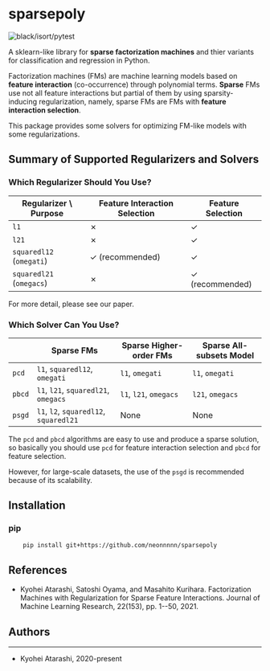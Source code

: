# sparsepoly

![black/isort/pytest](https://github.com/neonnnnn/sparsepoly/actions/workflows/python-package.yml/badge.svg)

A sklearn-like library for **sparse factorization machines** and thier variants for classification and regression in Python.

Factorization machines (FMs) are machine learning models based on **feature interaction** (co-occurrence) through polynomial terms.
**Sparse** FMs use not all feature interactions but partial of them by using sparsity-inducing regularization, namely, sparse FMs are FMs with **feature interaction selection**.

This package provides some solvers for optimizing FM-like models with some regularizations.

## Summary of Supported Regularizers and Solvers

### Which Regularizer Should You Use?

| Regularizer \ Purpose | Feature Interaction Selection | Feature Selection |
| ---- | ---- | ---- |
| ```l1```| ✗ | ✓ |
| ```l21``` | ✗ | ✓ |
| ```squaredl12``` (```omegati```) | ✓ (recommended) | ✓ |
| ```squaredl21``` (```omegacs```) | ✗ | ✓ (recommended) |

For more detail, please see our paper.

### Which Solver Can You Use?

| | Sparse FMs | Sparse Higher-order FMs | Sparse All-subsets Model |
| ---- | ---- | ---- | ---- |
| ```pcd``` | ```l1```, ```squaredl12```, ```omegati``` | ```l1```, ```omegati```  | ```l1```, ```omegati```|
| ```pbcd``` | ```l1```, ```l21```, ```squaredl21```, ```omegacs``` | ```l1```, ```l21```, ```omegacs```  | ```l21```, ```omegacs``` |
| ```psgd``` | ```l1```, ```l2```, ```squaredl12```, ```squaredl21``` | None | None |

The ```pcd``` and ```pbcd``` algorithms are easy to use and produce a sparse solution, so basically you should use ```pcd``` for feature interaction selection and ```pbcd``` for feature selection.

However, for large-scale datasets, the use of the ```psgd``` is recommended because of its scalability.

## Installation

### pip

```bash
    pip install git+https://github.com/neonnnnn/sparsepoly
```

## References

- Kyohei Atarashi, Satoshi Oyama, and Masahito Kurihara. Factorization Machines with Regularization for Sparse Feature Interactions. Journal of Machine Learning Research, 22(153), pp. 1--50, 2021.

## Authors

-------

- Kyohei Atarashi, 2020-present
